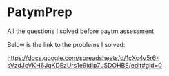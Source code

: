 # PatymPrep
All the questions I solved before paytm assessment

Below is the link to the problems I solved:

https://docs.google.com/spreadsheets/d/1cXc4v5r6-sVzdJcVKH6JqKDEzUrs1e9idlp7uSDOHBE/edit#gid=0
